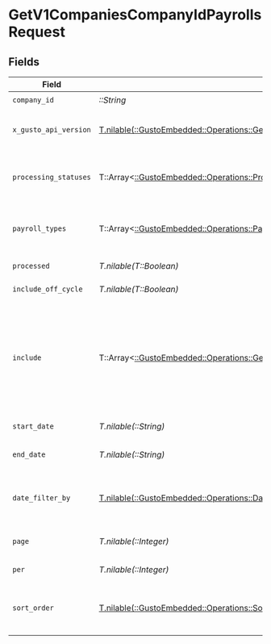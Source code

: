 # GetV1CompaniesCompanyIdPayrollsRequest


## Fields

| Field                                                                                                                                                                                                                                                                                                                                                                                                                                          | Type                                                                                                                                                                                                                                                                                                                                                                                                                                           | Required                                                                                                                                                                                                                                                                                                                                                                                                                                       | Description                                                                                                                                                                                                                                                                                                                                                                                                                                    | Example                                                                                                                                                                                                                                                                                                                                                                                                                                        |
| ---------------------------------------------------------------------------------------------------------------------------------------------------------------------------------------------------------------------------------------------------------------------------------------------------------------------------------------------------------------------------------------------------------------------------------------------- | ---------------------------------------------------------------------------------------------------------------------------------------------------------------------------------------------------------------------------------------------------------------------------------------------------------------------------------------------------------------------------------------------------------------------------------------------- | ---------------------------------------------------------------------------------------------------------------------------------------------------------------------------------------------------------------------------------------------------------------------------------------------------------------------------------------------------------------------------------------------------------------------------------------------- | ---------------------------------------------------------------------------------------------------------------------------------------------------------------------------------------------------------------------------------------------------------------------------------------------------------------------------------------------------------------------------------------------------------------------------------------------- | ---------------------------------------------------------------------------------------------------------------------------------------------------------------------------------------------------------------------------------------------------------------------------------------------------------------------------------------------------------------------------------------------------------------------------------------------- |
| `company_id`                                                                                                                                                                                                                                                                                                                                                                                                                                   | *::String*                                                                                                                                                                                                                                                                                                                                                                                                                                     | :heavy_check_mark:                                                                                                                                                                                                                                                                                                                                                                                                                             | The UUID of the company                                                                                                                                                                                                                                                                                                                                                                                                                        |                                                                                                                                                                                                                                                                                                                                                                                                                                                |
| `x_gusto_api_version`                                                                                                                                                                                                                                                                                                                                                                                                                          | [T.nilable(::GustoEmbedded::Operations::GetV1CompaniesCompanyIdPayrollsHeaderXGustoAPIVersion)](../../models/operations/getv1companiescompanyidpayrollsheaderxgustoapiversion.md)                                                                                                                                                                                                                                                              | :heavy_minus_sign:                                                                                                                                                                                                                                                                                                                                                                                                                             | Determines the date-based API version associated with your API call. If none is provided, your application's [minimum API version](https://docs.gusto.com/embedded-payroll/docs/api-versioning#minimum-api-version) is used.                                                                                                                                                                                                                   |                                                                                                                                                                                                                                                                                                                                                                                                                                                |
| `processing_statuses`                                                                                                                                                                                                                                                                                                                                                                                                                          | T::Array<[::GustoEmbedded::Operations::ProcessingStatuses](../../models/operations/processingstatuses.md)>                                                                                                                                                                                                                                                                                                                                     | :heavy_minus_sign:                                                                                                                                                                                                                                                                                                                                                                                                                             | Whether to include processed and/or unprocessed payrolls in the response, defaults to processed, for multiple attributes comma separate the values, i.e. `?processing_statuses=processed,unprocessed`                                                                                                                                                                                                                                          |                                                                                                                                                                                                                                                                                                                                                                                                                                                |
| `payroll_types`                                                                                                                                                                                                                                                                                                                                                                                                                                | T::Array<[::GustoEmbedded::Operations::PayrollTypes](../../models/operations/payrolltypes.md)>                                                                                                                                                                                                                                                                                                                                                 | :heavy_minus_sign:                                                                                                                                                                                                                                                                                                                                                                                                                             | Whether to include regular and/or off_cycle payrolls in the response, defaults to regular, for multiple attributes comma separate the values, i.e. `?payroll_types=regular,off_cycle`                                                                                                                                                                                                                                                          |                                                                                                                                                                                                                                                                                                                                                                                                                                                |
| `processed`                                                                                                                                                                                                                                                                                                                                                                                                                                    | *T.nilable(T::Boolean)*                                                                                                                                                                                                                                                                                                                                                                                                                        | :heavy_minus_sign:                                                                                                                                                                                                                                                                                                                                                                                                                             | Whether to return processed or unprocessed payrolls                                                                                                                                                                                                                                                                                                                                                                                            |                                                                                                                                                                                                                                                                                                                                                                                                                                                |
| `include_off_cycle`                                                                                                                                                                                                                                                                                                                                                                                                                            | *T.nilable(T::Boolean)*                                                                                                                                                                                                                                                                                                                                                                                                                        | :heavy_minus_sign:                                                                                                                                                                                                                                                                                                                                                                                                                             | Whether to include off cycle payrolls in the response                                                                                                                                                                                                                                                                                                                                                                                          |                                                                                                                                                                                                                                                                                                                                                                                                                                                |
| `include`                                                                                                                                                                                                                                                                                                                                                                                                                                      | T::Array<[::GustoEmbedded::Operations::GetV1CompaniesCompanyIdPayrollsQueryParamInclude](../../models/operations/getv1companiescompanyidpayrollsqueryparaminclude.md)>                                                                                                                                                                                                                                                                         | :heavy_minus_sign:                                                                                                                                                                                                                                                                                                                                                                                                                             | Include the requested attribute in the response. The risk_blockers option will include submission_blockers and credit_blockers if applicable. The reversals option will include reversal payroll UUIDs if applicable. In v2023-04-01 totals are no longer included by default. For multiple attributes comma separate the values, i.e. `?include=totals,payroll_status_meta`. Results are paginated, with a maximum page size of 100 payrolls. |                                                                                                                                                                                                                                                                                                                                                                                                                                                |
| `start_date`                                                                                                                                                                                                                                                                                                                                                                                                                                   | *T.nilable(::String)*                                                                                                                                                                                                                                                                                                                                                                                                                          | :heavy_minus_sign:                                                                                                                                                                                                                                                                                                                                                                                                                             | Return payrolls whose pay period is after the start date                                                                                                                                                                                                                                                                                                                                                                                       | 2020-01-31                                                                                                                                                                                                                                                                                                                                                                                                                                     |
| `end_date`                                                                                                                                                                                                                                                                                                                                                                                                                                     | *T.nilable(::String)*                                                                                                                                                                                                                                                                                                                                                                                                                          | :heavy_minus_sign:                                                                                                                                                                                                                                                                                                                                                                                                                             | Return payrolls whose pay period is before the end date. If left empty, defaults to today's date.                                                                                                                                                                                                                                                                                                                                              | 2020-01-31                                                                                                                                                                                                                                                                                                                                                                                                                                     |
| `date_filter_by`                                                                                                                                                                                                                                                                                                                                                                                                                               | [T.nilable(::GustoEmbedded::Operations::DateFilterBy)](../../models/operations/datefilterby.md)                                                                                                                                                                                                                                                                                                                                                | :heavy_minus_sign:                                                                                                                                                                                                                                                                                                                                                                                                                             | Specifies which date field to use when filtering payrolls with start_date and end_date. This field applies only to regular processed payrolls and defaults to pay period if not provided.                                                                                                                                                                                                                                                      | check_date                                                                                                                                                                                                                                                                                                                                                                                                                                     |
| `page`                                                                                                                                                                                                                                                                                                                                                                                                                                         | *T.nilable(::Integer)*                                                                                                                                                                                                                                                                                                                                                                                                                         | :heavy_minus_sign:                                                                                                                                                                                                                                                                                                                                                                                                                             | The page that is requested. When unspecified, will load all objects unless endpoint forces pagination.                                                                                                                                                                                                                                                                                                                                         |                                                                                                                                                                                                                                                                                                                                                                                                                                                |
| `per`                                                                                                                                                                                                                                                                                                                                                                                                                                          | *T.nilable(::Integer)*                                                                                                                                                                                                                                                                                                                                                                                                                         | :heavy_minus_sign:                                                                                                                                                                                                                                                                                                                                                                                                                             | Number of objects per page. For majority of endpoints will default to 25                                                                                                                                                                                                                                                                                                                                                                       |                                                                                                                                                                                                                                                                                                                                                                                                                                                |
| `sort_order`                                                                                                                                                                                                                                                                                                                                                                                                                                   | [T.nilable(::GustoEmbedded::Operations::SortOrder)](../../models/operations/sortorder.md)                                                                                                                                                                                                                                                                                                                                                      | :heavy_minus_sign:                                                                                                                                                                                                                                                                                                                                                                                                                             | A string indicating whether to sort resulting events in ascending (asc) or descending (desc) chronological order. Events are sorted by their `timestamp`. Defaults to asc if left empty.                                                                                                                                                                                                                                                       | asc                                                                                                                                                                                                                                                                                                                                                                                                                                            |